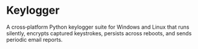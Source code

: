 # Keylogger
A cross‑platform Python keylogger suite for Windows and Linux that runs silently, encrypts captured keystrokes, persists across reboots, and sends periodic email reports.
